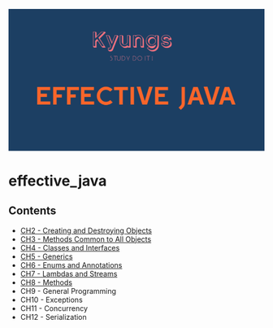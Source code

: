 ![logo](./image/kyungs-effectivejava-logo.png)

# effective_java

## Contents
- [CH2 - Creating and Destroying Objects](./ch2/)
- [CH3 - Methods Common to All Objects](./ch3/)
- [CH4 - Classes and Interfaces](./ch4/)
- [CH5 - Generics](./ch5/)
- [CH6 - Enums and Annotations](./ch6/)
- [CH7 - Lambdas and Streams](./ch7/)
- [CH8 - Methods](./ch8/)
- CH9 - General Programming
- CH10 - Exceptions
- CH11 - Concurrency
- CH12 - Serialization